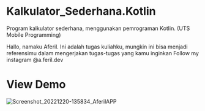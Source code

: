 # Kalkulator_Sederhana.Kotlin
Program kalkulator sederhana, menggunakan pemrograman Kotlin. (UTS Mobile Programming)

Hallo, namaku Aferil. Ini adalah tugas kuliahku, mungkin ini bisa menjadi referensimu dalam mengerjakan tugas-tugas yang kamu inginkan 
Follow my instagram @a.feril.dev

# View Demo
![Screenshot_20221220-135834_AferilAPP](https://user-images.githubusercontent.com/56284467/208606113-cb82ab93-6623-4daa-a943-15b99af16cdd.jpg)
